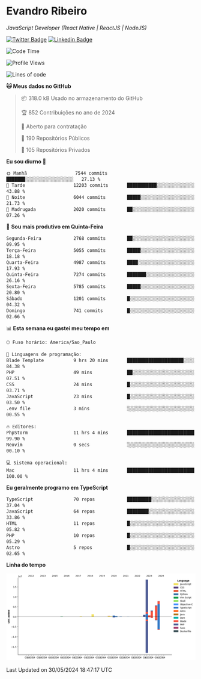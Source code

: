 # Evandro **Ribeiro**

*JavaScript Developer (React Native | ReactJS | NodeJS)*

[![Twitter Badge](https://img.shields.io/badge/-@ribeiroevandro-201B2D?style=flat-square&labelColor=201B2D&logo=twitter&logoColor=white&link=https://twitter.com/ribeiroevandro)](https://twitter.com/ribeiroevandro) 
[![Linkedin Badge](https://img.shields.io/badge/-Evandro%20Ribeiro-201B2D?style=flat-square&logo=Linkedin&logoColor=white&link=https://www.linkedin.com/in/ribeiroevandro)](https://www.linkedin.com/in/ribeiroevandro) 


<!--START_SECTION:waka-->
![Code Time](http://img.shields.io/badge/Code%20Time-3%2C936%20hrs%206%20mins-blue)

![Profile Views](http://img.shields.io/badge/Visualizac%C3%B5es%20do%20perfil-20-blue)

![Lines of code](https://img.shields.io/badge/Desde%20o%20Hello%20World%20eu%20escrevi-39.9%20million%20linhas%20de%20c%C3%B3digo-blue)

**🐱 Meus dados no GitHub** 

> 📦 318.0 kB Usado no armazenamento do GitHub 
 > 
> 🏆 852 Contribuições no ano de 2024
 > 
> 💼 Aberto para contratação
 > 
> 📜 190 Repositórios Públicos 
 > 
> 🔑 105 Repositórios Privados 
 > 
**Eu sou diurno 🐤** 

```text
🌞 Manhã                  7544 commits        ███████░░░░░░░░░░░░░░░░░░   27.13 % 
🌆 Tarde                  12203 commits       ███████████░░░░░░░░░░░░░░   43.88 % 
🌃 Noite                  6044 commits        █████░░░░░░░░░░░░░░░░░░░░   21.73 % 
🌙 Madrugada              2020 commits        ██░░░░░░░░░░░░░░░░░░░░░░░   07.26 % 
```
📅 **Sou mais produtivo em Quinta-Feira** 

```text
Segunda-Feira            2768 commits        ██░░░░░░░░░░░░░░░░░░░░░░░   09.95 % 
Terça-Feira              5055 commits        █████░░░░░░░░░░░░░░░░░░░░   18.18 % 
Quarta-Feira             4987 commits        ████░░░░░░░░░░░░░░░░░░░░░   17.93 % 
Quinta-Feira             7274 commits        ███████░░░░░░░░░░░░░░░░░░   26.16 % 
Sexta-Feira              5785 commits        █████░░░░░░░░░░░░░░░░░░░░   20.80 % 
Sábado                   1201 commits        █░░░░░░░░░░░░░░░░░░░░░░░░   04.32 % 
Domingo                  741 commits         █░░░░░░░░░░░░░░░░░░░░░░░░   02.66 % 
```


📊 **Esta semana eu gastei meu tempo em** 

```text
🕑︎ Fuso horário: America/Sao_Paulo

💬 Linguagens de programação: 
Blade Template           9 hrs 20 mins       █████████████████████░░░░   84.38 % 
PHP                      49 mins             ██░░░░░░░░░░░░░░░░░░░░░░░   07.51 % 
CSS                      24 mins             █░░░░░░░░░░░░░░░░░░░░░░░░   03.71 % 
JavaScript               23 mins             █░░░░░░░░░░░░░░░░░░░░░░░░   03.50 % 
.env file                3 mins              ░░░░░░░░░░░░░░░░░░░░░░░░░   00.55 % 

🔥 Editores: 
PhpStorm                 11 hrs 4 mins       █████████████████████████   99.90 % 
Neovim                   0 secs              ░░░░░░░░░░░░░░░░░░░░░░░░░   00.10 % 

💻 Sistema operacional: 
Mac                      11 hrs 4 mins       █████████████████████████   100.00 % 
```

**Eu geralmente programo em TypeScript** 

```text
TypeScript               70 repos            █████████░░░░░░░░░░░░░░░░   37.04 % 
JavaScript               64 repos            ████████░░░░░░░░░░░░░░░░░   33.86 % 
HTML                     11 repos            █░░░░░░░░░░░░░░░░░░░░░░░░   05.82 % 
PHP                      10 repos            █░░░░░░░░░░░░░░░░░░░░░░░░   05.29 % 
Astro                    5 repos             █░░░░░░░░░░░░░░░░░░░░░░░░   02.65 % 
```



**Linha do tempo**

![Lines of Code chart](https://raw.githubusercontent.com/ribeiroevandro/ribeiroevandro/main/assets/bar_graph.png)


 Last Updated on 30/05/2024 18:47:17 UTC
<!--END_SECTION:waka-->
